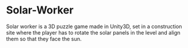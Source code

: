 # Solar-Worker
Solar worker is a 3D puzzle game made in Unity3D, set in a construction site where the player has to rotate the solar panels in the level and align them so that they face the sun.
